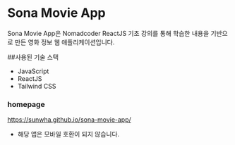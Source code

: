 # Sona Movie App

Sona Movie App은 Nomadcoder ReactJS 기초 강의를 통해 학습한 내용을 기반으로 만든 영화 정보 웹 애플리케이션입니다.

##사용된 기술 스택
- JavaScript
- ReactJS
- Tailwind CSS

### homepage
https://sunwha.github.io/sona-movie-app/
- 해당 앱은 모바일 호환이 되지 않습니다.
